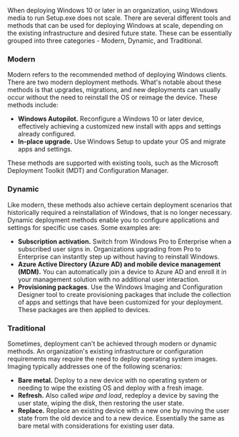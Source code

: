 When deploying Windows 10 or later in an organization, using Windows media to run Setup.exe does not scale. There are several different tools and methods that can be used for deploying Windows at scale, depending on the existing infrastructure and desired future state. These can be essentially grouped into three categories - Modern, Dynamic, and Traditional.

### Modern

Modern refers to the recommended method of deploying Windows clients. There are two modern deployment methods. What's notable about these methods is that upgrades, migrations, and new deployments can usually occur without the need to reinstall the OS or reimage the device. These methods include:

 -  **Windows Autopilot.** Reconfigure a Windows 10 or later device, effectively achieving a customized new install with apps and settings already configured.
 -  **In-place upgrade.** Use Windows Setup to update your OS and migrate apps and settings.

These methods are supported with existing tools, such as the Microsoft Deployment Toolkit (MDT) and Configuration Manager.

### Dynamic

Like modern, these methods also achieve certain deployment scenarios that historically required a reinstallation of Windows, that is no longer necessary. Dynamic deployment methods enable you to configure applications and settings for specific use cases. Some examples are:

 -  **Subscription activation.** Switch from Windows Pro to Enterprise when a subscribed user signs in. Organizations upgrading from Pro to Enterprise can instantly step up without having to reinstall Windows.
 -  **Azure Active Directory (Azure AD) and mobile device management (MDM).** You can automatically join a device to Azure AD and enroll it in your management solution with no additional user interaction.
 -  **Provisioning packages**. Use the Windows Imaging and Configuration Designer tool to create provisioning packages that include the collection of apps and settings that have been customized for your deployment. These packages are then applied to devices.

### Traditional

Sometimes, deployment can't be achieved through modern or dynamic methods. An organization's existing infrastructure or configuration requirements may require the need to deploy operating system images. Imaging typically addresses one of the following scenarios:

 -  **Bare metal.** Deploy to a new device with no operating system or needing to wipe the existing OS and deploy with a fresh image.
 -  **Refresh.** Also called *wipe and load*, redeploy a device by saving the user state, wiping the disk, then restoring the user state.
 -  **Replace.** Replace an existing device with a new one by moving the user state from the old device and to a new device. Essentially the same as bare metal with considerations for existing user data.

